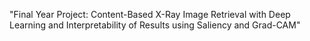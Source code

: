 "Final Year Project: Content-Based X-Ray Image Retrieval with Deep Learning and Interpretability of Results using Saliency and Grad-CAM"
